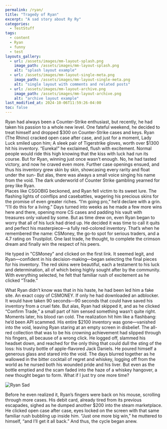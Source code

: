 ```yaml
---
permalink: /ryan/
title: "Tragedy of Ryan"
excerpt: "A sad story about Ry Ry"
categories:
  - TestStuff
tags:
  - content
  - Ryan
  - funny
  - test
layouts_gallery:
  - url: /assets/images/mm-layout-splash.png
    image_path: /assets/images/mm-layout-splash.png
    alt: "splash layout example"
  - url: /assets/images/mm-layout-single-meta.png
    image_path: /assets/images/mm-layout-single-meta.png
    alt: "single layout with comments and related posts"
  - url: /assets/images/mm-layout-archive.png
    image_path: /assets/images/mm-layout-archive.png
    alt: "archive layout example"
last_modified_at: 2024-10-06T11:59:26-04:00
toc: false
---
```


Ryan had always been a Counter-Strike enthusiast, but recently, he had taken his passion to a whole new level. One fateful weekend, he decided to treat himself and dropped $300 on Counter-Strike cases and keys. Ryan (The Rhino) cracked open case after case, and just for a moment, Lady Luck smiled upon him; A sleek pair of Tigerstrike gloves, worth over $1300 hit his inventory.
“Eureka!” he exclaimed, flush with excitement.
Normal people would ride this high knowing that the kiss with luck had run its course. But for Ryan, winning just once wasn’t enough. No, he had tasted victory, and now he craved even more. Further case openings ensued, and thus his inventory grew skin by skin, showcasing every rarity and float under the sun-
But alas, there was always a small voice singing his name from the void. 
The dark underworld of Counter Strike gambling yearned for prey like Ryan.  
Places like CSGOBIG beckoned, and Ryan fell victim to its sweet lure.
The flashing lights of coinflips and casebattles, wagering his precious skins for the promise of even greater riches. 
“I’m going pro,” he’d declare with a grin. “I’ll do this for a living.”
Days turned into weeks as he made a few more wins here and there, opening more CS cases and padding his vault with treasures only valued by some. But as time drew on, even Ryan began to worry that all of his luck had dried up. He decided it was time to call it quits and perfect his masterpiece—a fully red-colored inventory. That’s when he remembered the name: CSMoney, the go-to spot for serious traders, and a 4.7 rating on Trustpilot. One last trade, he thought, to complete the crimson dream and finally win the respect of his peers.

He typed in "CSMoney" and clicked on the first link. It seemed legit, and Ryan—confident in his decision-making—began selecting the final pieces for his inventory. The red skins were beautiful, each a testament to his luck and determination, all of which being highly sought after by the community. With everything selected, he felt that familiar rush of excitement as he clicked “Trade.”

What Ryan didn’t know was that in his haste, he had been led him a fake site. An exact copy of CSMONEY. If only he had downloaded an adblocker. It would have taken 90 seconds—90 seconds that could have saved his inventory from a cruel fate. But alas, Ryan had skipped it, and as he clicked “Confirm Trade,” a small part of him sensed something wasn’t quite right.
Moments later, his blood ran cold. The realization hit him like a flashbang: he’d been API scammed. His entire $2100 inventory was gone—vanished into the void, leaving Ryan staring at an empty screen in disbelief. The all-red collection that was to be his crowning achievement had slipped through his fingers, all because of a wrong click.
He logged off, slammed his headset down, and reached for the only thing that could dull the sting of the loss: his trusty bottle of apple-flavored Jack Daniels. He poured himself a generous glass and stared into the void. The days blurred together as he wallowed in the bitter cocktail of regret and whiskey, logging off from the world as he nursed both his wounded pride and his liver.
But even as the bottle emptied and the scam faded into the haze of a whiskey hangover, a new thought began to form. What if I just try one more time?

<img src="/assets/images/junk/ryansad.png" alt="Ryan Sad"> 

Before he even realized it, Ryan’s fingers were back on his mouse, scrolling through more cases. His debit card, already tired from its previous escapades, sighed as he dumped another $200 into the steam marketplace. He clicked open case after case, eyes locked on the screen with that same familiar rush bubbling up inside him.
“Just one more big win,” he muttered to himself, “and I’ll get it all back.”
And thus, the cycle began anew.
